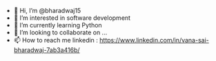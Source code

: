 - 👋 Hi, I’m @bharadwaj15
- 👀 I’m interested in software development
- 🌱 I’m currently learning Python
- 💞️ I’m looking to collaborate on ...
- 📫 How to reach me linkedin : https://www.linkedin.com/in/vana-sai-bharadwaj-7ab3a416b/

<!---
bharadwaj15/bharadwaj15 is a ✨ special ✨ repository because its `README.md` (this file) appears on your GitHub profile.
You can click the Preview link to take a look at your changes.
--->
